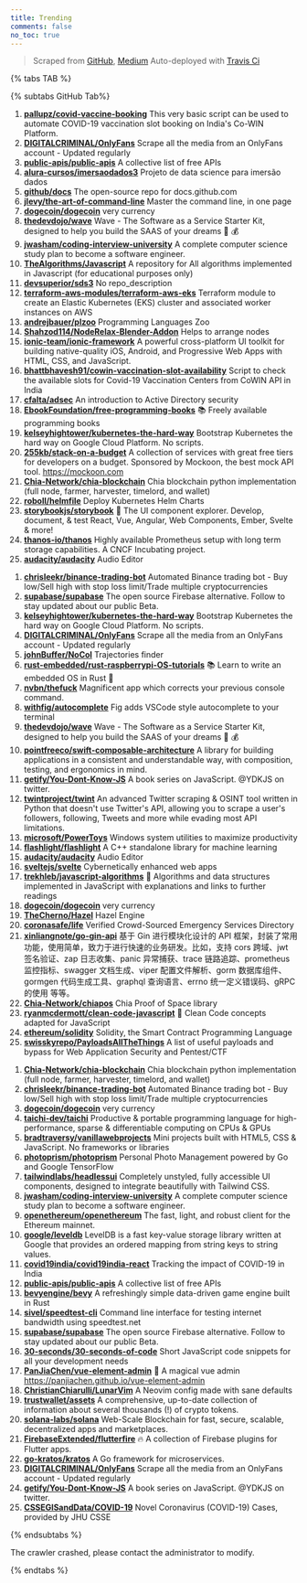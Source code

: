 ```yaml
---
title: Trending
comments: false
no_toc: true
---
```


> Scraped from [GitHub](https://github.com/trending), [Medium](https://medium.com/topic/popular)
Auto-deployed with [Travis Ci](https://travis-ci.org/)

{% tabs TAB %}
<!-- tab GitHub -->
{% subtabs GitHub Tab%}
<!-- tab Daily -->
1. [**pallupz/covid-vaccine-booking**](https://github.com/pallupz/covid-vaccine-booking)
This very basic script can be used to automate COVID-19 vaccination slot booking on India's Co-WIN Platform.
2. [**DIGITALCRIMINAL/OnlyFans**](https://github.com/DIGITALCRIMINAL/OnlyFans)
Scrape all the media from an OnlyFans account - Updated regularly
3. [**public-apis/public-apis**](https://github.com/public-apis/public-apis)
A collective list of free APIs
4. [**alura-cursos/imersaodados3**](https://github.com/alura-cursos/imersaodados3)
Projeto de data science para imersão dados
5. [**github/docs**](https://github.com/github/docs)
The open-source repo for docs.github.com
6. [**jlevy/the-art-of-command-line**](https://github.com/jlevy/the-art-of-command-line)
Master the command line, in one page
7. [**dogecoin/dogecoin**](https://github.com/dogecoin/dogecoin)
very currency
8. [**thedevdojo/wave**](https://github.com/thedevdojo/wave)
Wave - The Software as a Service Starter Kit, designed to help you build the SAAS of your dreams 🚀 💰
9. [**jwasham/coding-interview-university**](https://github.com/jwasham/coding-interview-university)
A complete computer science study plan to become a software engineer.
10. [**TheAlgorithms/Javascript**](https://github.com/TheAlgorithms/Javascript)
A repository for All algorithms implemented in Javascript (for educational purposes only)
11. [**devsuperior/sds3**](https://github.com/devsuperior/sds3)
No repo_description
12. [**terraform-aws-modules/terraform-aws-eks**](https://github.com/terraform-aws-modules/terraform-aws-eks)
Terraform module to create an Elastic Kubernetes (EKS) cluster and associated worker instances on AWS
13. [**andrejbauer/plzoo**](https://github.com/andrejbauer/plzoo)
Programming Languages Zoo
14. [**Shahzod114/NodeRelax-Blender-Addon**](https://github.com/Shahzod114/NodeRelax-Blender-Addon)
Helps to arrange nodes
15. [**ionic-team/ionic-framework**](https://github.com/ionic-team/ionic-framework)
A powerful cross-platform UI toolkit for building native-quality iOS, Android, and Progressive Web Apps with HTML, CSS, and JavaScript.
16. [**bhattbhavesh91/cowin-vaccination-slot-availability**](https://github.com/bhattbhavesh91/cowin-vaccination-slot-availability)
Script to check the available slots for Covid-19 Vaccination Centers from CoWIN API in India
17. [**cfalta/adsec**](https://github.com/cfalta/adsec)
An introduction to Active Directory security
18. [**EbookFoundation/free-programming-books**](https://github.com/EbookFoundation/free-programming-books)
📚 Freely available programming books
19. [**kelseyhightower/kubernetes-the-hard-way**](https://github.com/kelseyhightower/kubernetes-the-hard-way)
Bootstrap Kubernetes the hard way on Google Cloud Platform. No scripts.
20. [**255kb/stack-on-a-budget**](https://github.com/255kb/stack-on-a-budget)
A collection of services with great free tiers for developers on a budget. Sponsored by Mockoon, the best mock API tool. https://mockoon.com
21. [**Chia-Network/chia-blockchain**](https://github.com/Chia-Network/chia-blockchain)
Chia blockchain python implementation (full node, farmer, harvester, timelord, and wallet)
22. [**roboll/helmfile**](https://github.com/roboll/helmfile)
Deploy Kubernetes Helm Charts
23. [**storybookjs/storybook**](https://github.com/storybookjs/storybook)
📓 The UI component explorer. Develop, document, & test React, Vue, Angular, Web Components, Ember, Svelte & more!
24. [**thanos-io/thanos**](https://github.com/thanos-io/thanos)
Highly available Prometheus setup with long term storage capabilities. A CNCF Incubating project.
25. [**audacity/audacity**](https://github.com/audacity/audacity)
Audio Editor
<!-- endtab -->
<!-- tab Weekly -->
1. [**chrisleekr/binance-trading-bot**](https://github.com/chrisleekr/binance-trading-bot)
Automated Binance trading bot - Buy low/Sell high with stop loss limit/Trade multiple cryptocurrencies
2. [**supabase/supabase**](https://github.com/supabase/supabase)
The open source Firebase alternative. Follow to stay updated about our public Beta.
3. [**kelseyhightower/kubernetes-the-hard-way**](https://github.com/kelseyhightower/kubernetes-the-hard-way)
Bootstrap Kubernetes the hard way on Google Cloud Platform. No scripts.
4. [**DIGITALCRIMINAL/OnlyFans**](https://github.com/DIGITALCRIMINAL/OnlyFans)
Scrape all the media from an OnlyFans account - Updated regularly
5. [**johnBuffer/NoCol**](https://github.com/johnBuffer/NoCol)
Trajectories finder
6. [**rust-embedded/rust-raspberrypi-OS-tutorials**](https://github.com/rust-embedded/rust-raspberrypi-OS-tutorials)
📚 Learn to write an embedded OS in Rust 🦀
7. [**nvbn/thefuck**](https://github.com/nvbn/thefuck)
Magnificent app which corrects your previous console command.
8. [**withfig/autocomplete**](https://github.com/withfig/autocomplete)
Fig adds VSCode style autocomplete to your terminal
9. [**thedevdojo/wave**](https://github.com/thedevdojo/wave)
Wave - The Software as a Service Starter Kit, designed to help you build the SAAS of your dreams 🚀 💰
10. [**pointfreeco/swift-composable-architecture**](https://github.com/pointfreeco/swift-composable-architecture)
A library for building applications in a consistent and understandable way, with composition, testing, and ergonomics in mind.
11. [**getify/You-Dont-Know-JS**](https://github.com/getify/You-Dont-Know-JS)
A book series on JavaScript. @YDKJS on twitter.
12. [**twintproject/twint**](https://github.com/twintproject/twint)
An advanced Twitter scraping & OSINT tool written in Python that doesn't use Twitter's API, allowing you to scrape a user's followers, following, Tweets and more while evading most API limitations.
13. [**microsoft/PowerToys**](https://github.com/microsoft/PowerToys)
Windows system utilities to maximize productivity
14. [**flashlight/flashlight**](https://github.com/flashlight/flashlight)
A C++ standalone library for machine learning
15. [**audacity/audacity**](https://github.com/audacity/audacity)
Audio Editor
16. [**sveltejs/svelte**](https://github.com/sveltejs/svelte)
Cybernetically enhanced web apps
17. [**trekhleb/javascript-algorithms**](https://github.com/trekhleb/javascript-algorithms)
📝 Algorithms and data structures implemented in JavaScript with explanations and links to further readings
18. [**dogecoin/dogecoin**](https://github.com/dogecoin/dogecoin)
very currency
19. [**TheCherno/Hazel**](https://github.com/TheCherno/Hazel)
Hazel Engine
20. [**coronasafe/life**](https://github.com/coronasafe/life)
Verified Crowd-Sourced Emergency Services Directory
21. [**xinliangnote/go-gin-api**](https://github.com/xinliangnote/go-gin-api)
基于 Gin 进行模块化设计的 API 框架，封装了常用功能，使用简单，致力于进行快速的业务研发。比如，支持 cors 跨域、jwt 签名验证、zap 日志收集、panic 异常捕获、trace 链路追踪、prometheus 监控指标、swagger 文档生成、viper 配置文件解析、gorm 数据库组件、gormgen 代码生成工具、graphql 查询语言、errno 统一定义错误码、gRPC 的使用 等等。
22. [**Chia-Network/chiapos**](https://github.com/Chia-Network/chiapos)
Chia Proof of Space library
23. [**ryanmcdermott/clean-code-javascript**](https://github.com/ryanmcdermott/clean-code-javascript)
🛁 Clean Code concepts adapted for JavaScript
24. [**ethereum/solidity**](https://github.com/ethereum/solidity)
Solidity, the Smart Contract Programming Language
25. [**swisskyrepo/PayloadsAllTheThings**](https://github.com/swisskyrepo/PayloadsAllTheThings)
A list of useful payloads and bypass for Web Application Security and Pentest/CTF
<!-- endtab -->
<!-- tab Monthly -->
1. [**Chia-Network/chia-blockchain**](https://github.com/Chia-Network/chia-blockchain)
Chia blockchain python implementation (full node, farmer, harvester, timelord, and wallet)
2. [**chrisleekr/binance-trading-bot**](https://github.com/chrisleekr/binance-trading-bot)
Automated Binance trading bot - Buy low/Sell high with stop loss limit/Trade multiple cryptocurrencies
3. [**dogecoin/dogecoin**](https://github.com/dogecoin/dogecoin)
very currency
4. [**taichi-dev/taichi**](https://github.com/taichi-dev/taichi)
Productive & portable programming language for high-performance, sparse & differentiable computing on CPUs & GPUs
5. [**bradtraversy/vanillawebprojects**](https://github.com/bradtraversy/vanillawebprojects)
Mini projects built with HTML5, CSS & JavaScript. No frameworks or libraries
6. [**photoprism/photoprism**](https://github.com/photoprism/photoprism)
Personal Photo Management powered by Go and Google TensorFlow
7. [**tailwindlabs/headlessui**](https://github.com/tailwindlabs/headlessui)
Completely unstyled, fully accessible UI components, designed to integrate beautifully with Tailwind CSS.
8. [**jwasham/coding-interview-university**](https://github.com/jwasham/coding-interview-university)
A complete computer science study plan to become a software engineer.
9. [**openethereum/openethereum**](https://github.com/openethereum/openethereum)
The fast, light, and robust client for the Ethereum mainnet.
10. [**google/leveldb**](https://github.com/google/leveldb)
LevelDB is a fast key-value storage library written at Google that provides an ordered mapping from string keys to string values.
11. [**covid19india/covid19india-react**](https://github.com/covid19india/covid19india-react)
Tracking the impact of COVID-19 in India
12. [**public-apis/public-apis**](https://github.com/public-apis/public-apis)
A collective list of free APIs
13. [**bevyengine/bevy**](https://github.com/bevyengine/bevy)
A refreshingly simple data-driven game engine built in Rust
14. [**sivel/speedtest-cli**](https://github.com/sivel/speedtest-cli)
Command line interface for testing internet bandwidth using speedtest.net
15. [**supabase/supabase**](https://github.com/supabase/supabase)
The open source Firebase alternative. Follow to stay updated about our public Beta.
16. [**30-seconds/30-seconds-of-code**](https://github.com/30-seconds/30-seconds-of-code)
Short JavaScript code snippets for all your development needs
17. [**PanJiaChen/vue-element-admin**](https://github.com/PanJiaChen/vue-element-admin)
🎉 A magical vue admin https://panjiachen.github.io/vue-element-admin
18. [**ChristianChiarulli/LunarVim**](https://github.com/ChristianChiarulli/LunarVim)
A Neovim config made with sane defaults
19. [**trustwallet/assets**](https://github.com/trustwallet/assets)
A comprehensive, up-to-date collection of information about several thousands (!) of crypto tokens.
20. [**solana-labs/solana**](https://github.com/solana-labs/solana)
Web-Scale Blockchain for fast, secure, scalable, decentralized apps and marketplaces.
21. [**FirebaseExtended/flutterfire**](https://github.com/FirebaseExtended/flutterfire)
🔥 A collection of Firebase plugins for Flutter apps.
22. [**go-kratos/kratos**](https://github.com/go-kratos/kratos)
A Go framework for microservices.
23. [**DIGITALCRIMINAL/OnlyFans**](https://github.com/DIGITALCRIMINAL/OnlyFans)
Scrape all the media from an OnlyFans account - Updated regularly
24. [**getify/You-Dont-Know-JS**](https://github.com/getify/You-Dont-Know-JS)
A book series on JavaScript. @YDKJS on twitter.
25. [**CSSEGISandData/COVID-19**](https://github.com/CSSEGISandData/COVID-19)
Novel Coronavirus (COVID-19) Cases, provided by JHU CSSE
<!-- endtab -->
{% endsubtabs %}
<!-- endtab -->
<!-- tab Medium -->
The crawler crashed, please contact the administrator to modify.
<!-- endtab -->
{% endtabs %}
